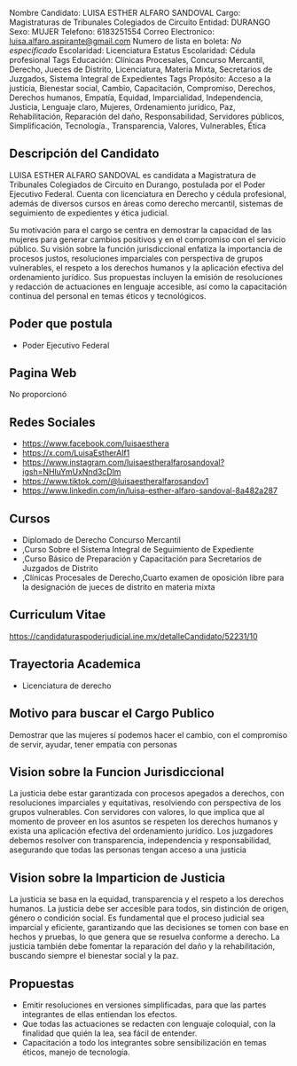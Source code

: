 Nombre Candidato: LUISA ESTHER ALFARO SANDOVAL
Cargo: Magistraturas de Tribunales Colegiados de Circuito
Entidad: DURANGO
Sexo: MUJER
Telefono: 6183251554
Correo Electronico: luisa.alfaro.aspirante@gmail.com
Numero de lista en boleta: *No especificado*
Escolaridad: Licenciatura
Estatus Escolaridad: Cédula profesional
Tags Educación: Clínicas Procesales, Concurso Mercantil, Derecho, Jueces de Distrito, Licenciatura, Materia Mixta, Secretarios de Juzgados, Sistema Integral de Expedientes
Tags Propósito: Acceso a la justicia, Bienestar social, Cambio, Capacitación, Compromiso, Derechos, Derechos humanos, Empatía, Equidad, Imparcialidad, Independencia, Justicia, Lenguaje claro, Mujeres, Ordenamiento jurídico, Paz, Rehabilitación, Reparación del daño, Responsabilidad, Servidores públicos, Simplificación, Tecnología., Transparencia, Valores, Vulnerables, Ética


## Descripción del Candidato 

LUISA ESTHER ALFARO SANDOVAL es candidata a Magistratura de Tribunales Colegiados de Circuito en Durango, postulada por el Poder Ejecutivo Federal. Cuenta con licenciatura en Derecho y cédula profesional, además de diversos cursos en áreas como derecho mercantil, sistemas de seguimiento de expedientes y ética judicial.

Su motivación para el cargo se centra en demostrar la capacidad de las mujeres para generar cambios positivos y en el compromiso con el servicio público. Su visión sobre la función jurisdiccional enfatiza la importancia de procesos justos, resoluciones imparciales con perspectiva de grupos vulnerables, el respeto a los derechos humanos y la aplicación efectiva del ordenamiento jurídico. Sus propuestas incluyen la emisión de resoluciones y redacción de actuaciones en lenguaje accesible, así como la capacitación continua del personal en temas éticos y tecnológicos.


## Poder que postula

- Poder Ejecutivo Federal


## Pagina Web

No proporcionó


## Redes Sociales

- https://www.facebook.com/luisaesthera
- https://x.com/LuisaEstherAlf1
- https://www.instagram.com/luisaestheralfarosandoval?igsh=NHluYmUxNnd3cDlm
- https://www.tiktok.com/@luisaestheralfarosandov1
- https://www.linkedin.com/in/luisa-esther-alfaro-sandoval-8a482a287


## Cursos

- Diplomado de Derecho Concurso Mercantil
- ,Curso Sobre el Sistema Integral de Seguimiento de Expediente
- ,Curso Básico de Preparación y Capacitación para Secretarios de Juzgados de Distrito
- ,Clínicas Procesales de Derecho,Cuarto examen de oposición libre para la designación de jueces de distrito en materia mixta


## Curriculum Vitae

https://candidaturaspoderjudicial.ine.mx/detalleCandidato/52231/10


## Trayectoria Academica

- Licenciatura de derecho


## Motivo para buscar el Cargo Publico

Demostrar que las mujeres sí podemos hacer el cambio, con el compromiso de servir, ayudar, tener empatía con personas


## Vision sobre la Funcion Jurisdiccional

La justicia debe estar garantizada con procesos apegados a derechos, con resoluciones imparciales y equitativas, resolviendo con perspectiva de los grupos vulnerables. Con servidores con valores, lo que implica que al momento de proveer en los asuntos se respeten los derechos humanos y exista una aplicación efectiva del ordenamiento jurídico. Los juzgadores debemos resolver con transparencia, independencia y responsabilidad, asegurando que todas las personas tengan acceso a una justicia


## Vision sobre la Imparticion de Justicia

La justicia se basa en la equidad, transparencia y el respeto a los derechos humanos. La justicia debe ser accesible para todos, sin distinción de origen, género o condición social. Es fundamental que el proceso judicial sea imparcial y eficiente, garantizando que las decisiones se tomen con base en hechos y pruebas, lo que genera que se resuelva conforme a derecho. La justicia también debe fomentar la reparación del daño y la rehabilitación, buscando siempre el bienestar social y la paz.


## Propuestas

- Emitir resoluciones en versiones simplificadas, para que las partes integrantes de ellas entiendan los efectos.
- Que todas las actuaciones se redacten con lenguaje coloquial, con la finalidad que quién la lea, sea fácil de entender.
- Capacitación a todo los integrantes sobre sensibilización en temas éticos, manejo de tecnología.

